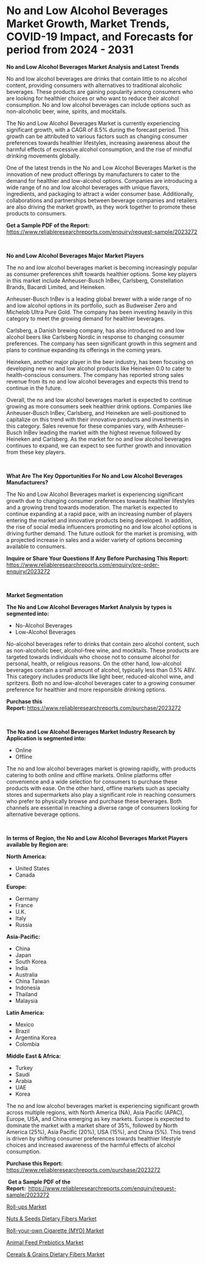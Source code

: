 <p><h1>No and Low Alcohol Beverages Market Growth, Market Trends, COVID-19 Impact, and Forecasts for period from 2024 - 2031</h1></p><p><strong>No and Low Alcohol Beverages Market Analysis and Latest Trends</strong></p>
<p><p>No and low alcohol beverages are drinks that contain little to no alcohol content, providing consumers with alternatives to traditional alcoholic beverages. These products are gaining popularity among consumers who are looking for healthier choices or who want to reduce their alcohol consumption. No and low alcohol beverages can include options such as non-alcoholic beer, wine, spirits, and mocktails.</p><p>The No and Low Alcohol Beverages Market is currently experiencing significant growth, with a CAGR of 8.5% during the forecast period. This growth can be attributed to various factors such as changing consumer preferences towards healthier lifestyles, increasing awareness about the harmful effects of excessive alcohol consumption, and the rise of mindful drinking movements globally.</p><p>One of the latest trends in the No and Low Alcohol Beverages Market is the innovation of new product offerings by manufacturers to cater to the demand for healthier and low-alcohol options. Companies are introducing a wide range of no and low alcohol beverages with unique flavors, ingredients, and packaging to attract a wider consumer base. Additionally, collaborations and partnerships between beverage companies and retailers are also driving the market growth, as they work together to promote these products to consumers.</p></p>
<p><strong>Get a Sample PDF of the Report:&nbsp;</strong> <a href="https://www.reliableresearchreports.com/enquiry/request-sample/2023272">https://www.reliableresearchreports.com/enquiry/request-sample/2023272</a></p>
<p>&nbsp;</p>
<p><strong>No and Low Alcohol Beverages Major Market Players</strong></p>
<p><p>The no and low alcohol beverages market is becoming increasingly popular as consumer preferences shift towards healthier options. Some key players in this market include Anheuser-Busch InBev, Carlsberg, Constellation Brands, Bacardi Limited, and Heineken.</p><p>Anheuser-Busch InBev is a leading global brewer with a wide range of no and low alcohol options in its portfolio, such as Budweiser Zero and Michelob Ultra Pure Gold. The company has been investing heavily in this category to meet the growing demand for healthier beverages.</p><p>Carlsberg, a Danish brewing company, has also introduced no and low alcohol beers like Carlsberg Nordic in response to changing consumer preferences. The company has seen significant growth in this segment and plans to continue expanding its offerings in the coming years.</p><p>Heineken, another major player in the beer industry, has been focusing on developing new no and low alcohol products like Heineken 0.0 to cater to health-conscious consumers. The company has reported strong sales revenue from its no and low alcohol beverages and expects this trend to continue in the future.</p><p>Overall, the no and low alcohol beverages market is expected to continue growing as more consumers seek healthier drink options. Companies like Anheuser-Busch InBev, Carlsberg, and Heineken are well-positioned to capitalize on this trend with their innovative products and investments in this category. Sales revenue for these companies vary, with Anheuser-Busch InBev leading the market with the highest revenue followed by Heineken and Carlsberg. As the market for no and low alcohol beverages continues to expand, we can expect to see further growth and innovation from these key players.</p></p>
<p>&nbsp;</p>
<p><strong>What Are The Key Opportunities For No and Low Alcohol Beverages Manufacturers?</strong></p>
<p><p>The No and Low Alcohol Beverages market is experiencing significant growth due to changing consumer preferences towards healthier lifestyles and a growing trend towards moderation. The market is expected to continue expanding at a rapid pace, with an increasing number of players entering the market and innovative products being developed. In addition, the rise of social media influencers promoting no and low alcohol options is driving further demand. The future outlook for the market is promising, with a projected increase in sales and a wider variety of options becoming available to consumers.</p></p>
<p><strong>Inquire or Share Your Questions If Any Before Purchasing This Report:</strong> <a href="https://www.reliableresearchreports.com/enquiry/pre-order-enquiry/2023272">https://www.reliableresearchreports.com/enquiry/pre-order-enquiry/2023272</a></p>
<p>&nbsp;</p>
<p><strong>Market Segmentation</strong></p>
<p><strong>The No and Low Alcohol Beverages Market Analysis by types is segmented into:</strong></p>
<p><ul><li>No-Alcohol Beverages</li><li>Low-Alcohol Beverages</li></ul></p>
<p><p>No-alcohol beverages refer to drinks that contain zero alcohol content, such as non-alcoholic beer, alcohol-free wine, and mocktails. These products are targeted towards individuals who choose not to consume alcohol for personal, health, or religious reasons. On the other hand, low-alcohol beverages contain a small amount of alcohol, typically less than 0.5% ABV. This category includes products like light beer, reduced-alcohol wine, and spritzers. Both no and low-alcohol beverages cater to a growing consumer preference for healthier and more responsible drinking options.</p></p>
<p><strong>Purchase this Report:&nbsp;</strong><a href="https://www.reliableresearchreports.com/purchase/2023272">https://www.reliableresearchreports.com/purchase/2023272</a></p>
<p>&nbsp;</p>
<p><strong>The No and Low Alcohol Beverages Market Industry Research by Application is segmented into:</strong></p>
<p><ul><li>Online</li><li>Offline</li></ul></p>
<p><p>The no and low alcohol beverages market is growing rapidly, with products catering to both online and offline markets. Online platforms offer convenience and a wide selection for consumers to purchase these products with ease. On the other hand, offline markets such as specialty stores and supermarkets also play a significant role in reaching consumers who prefer to physically browse and purchase these beverages. Both channels are essential in reaching a diverse range of consumers looking for alternative beverage options.</p></p>
<p>&nbsp;</p>
<p><strong>In terms of Region, the No and Low Alcohol Beverages Market Players available by Region are:</strong></p>
<p>
    <p> <strong> North America: </strong>
        <ul>
            <li>United States</li>
            <li>Canada</li>
        </ul>
        </p> 
    <p> <strong> Europe: </strong>
        <ul>
            <li>Germany</li>
            <li>France</li>
            <li>U.K.</li>
            <li>Italy</li>
            <li>Russia</li>
        </ul>
        </p> 
    <p> <strong> Asia-Pacific: </strong>
        <ul>
            <li>China</li>
            <li>Japan</li>
            <li>South Korea</li>
            <li>India</li>
            <li>Australia</li>
            <li>China Taiwan</li>
            <li>Indonesia</li>
            <li>Thailand</li>
            <li>Malaysia</li>
        </ul>
        </p> 
    <p> <strong> Latin America: </strong>
        <ul>
            <li>Mexico</li>
            <li>Brazil</li>
            <li>Argentina Korea</li>
            <li>Colombia</li>
        </ul>
        </p> 
    <p> <strong> Middle East & Africa: </strong>
        <ul>
            <li>Turkey</li>
            <li>Saudi</li>
            <li>Arabia</li>
            <li>UAE</li>
            <li>Korea</li>
        </ul>
    </p>
    </p>
<p><p>The no and low alcohol beverages market is experiencing significant growth across multiple regions, with North America (NA), Asia Pacific (APAC), Europe, USA, and China emerging as key markets. Europe is expected to dominate the market with a market share of 35%, followed by North America (25%), Asia Pacific (20%), USA (15%), and China (5%). This trend is driven by shifting consumer preferences towards healthier lifestyle choices and increased awareness of the harmful effects of alcohol consumption.</p></p>
<p><strong>Purchase this Report: </strong><a href="https://www.reliableresearchreports.com/purchase/2023272">https://www.reliableresearchreports.com/purchase/2023272</a></p>
<p>&nbsp;<strong>Get a Sample PDF of the Report:&nbsp;&nbsp;</strong><a href="https://www.reliableresearchreports.com/enquiry/request-sample/2023272">https://www.reliableresearchreports.com/enquiry/request-sample/2023272</a></p>
<p><strong></strong></p>
<p><p><a href="https://view.publitas.com/reportprime-1/roll-ups-market-furnish-information-about-market-size-market-share-market-dynamics-and-projections-spanning-from-2024-to-2031/">Roll-ups Market</a></p><p><a href="https://cute-banjo-8ca.notion.site/Nuts-Seeds-Dietary-Fibers-Market-Insights-Market-Players-and-Forecast-Till-2031-9a4f98a99f934f8e8f8635cfd498fab1">Nuts & Seeds Dietary Fibers Market</a></p><p><a href="https://view.publitas.com/reportprime-1/roll-your-own-cigarette-myo-market-furnish-information-about-market-size-market-share-market-dynamics-and-projections-spanning-from-2024-to-2031/">Roll-your-own Cigarette (MYO) Market</a></p><p><a href="https://unruly-ladybug-44b.notion.site/Animal-Feed-Prebiotics-Market-Offer-Valuable-Insights-into-Market-Size-Market-Share-Market-Trends--8f8a2c9a4d624af18c3611b019dfe1b6">Animal Feed Prebiotics Market</a></p><p><a href="https://meowing-lemming-dd3.notion.site/Cereals-Grains-Dietary-Fibers-Market-Research-Report-Provides-thorough-Industry-Overview-which-of-574dec53dbef4e50b64a513c7ff0edf7">Cereals & Grains Dietary Fibers Market</a></p></p>
